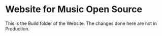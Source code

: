 # Website for Music Open Source

This is the Build folder of the Website. The changes done here are not in Production.

